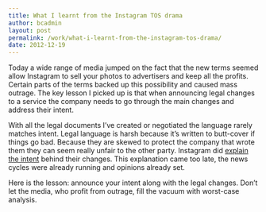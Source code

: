 ```yaml
---
title: What I learnt from the Instagram TOS drama
author: bcadmin
layout: post
permalink: /work/what-i-learnt-from-the-instagram-tos-drama/
date: 2012-12-19
---
```

Today a wide range of media jumped on the fact that the new terms seemed allow Instagram to sell your photos to advertisers and keep all the profits. Certain parts of the terms backed up this possibility and caused mass outrage. The key lesson I picked up is that when announcing legal changes to a service the company needs to go through the main changes and address their intent.

With all the legal documents I’ve created or negotiated the language rarely matches intent. Legal language is harsh because it’s written to butt-cover if things go bad. Because they are skewed to protect the company that wrote them they can seem really unfair to the other party. Instagram did <a href="http://blog.instagram.com/post/38252135408/thank-you-and-were-listening" target="_blank">explain the intent</a> behind their changes. This explanation came too late, the news cycles were already running and opinions already set.

Here is the lesson: announce your intent along with the legal changes. Don’t let the media, who profit from outrage, fill the vacuum with worst-case analysis.